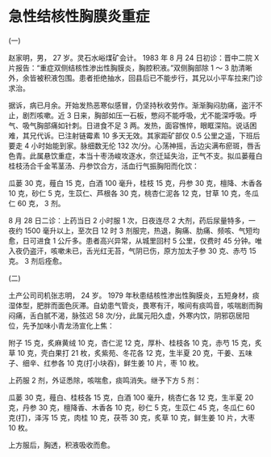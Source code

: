 # 急性结核性胸膜炎重症

(一)

赵家明，男， 27 岁。灵石水峪煤矿会计。 1983 年 8 月 24 日初诊：晋中二院 X 片报告：“重症双侧结核性渗出性胸膜炎，胸腔积液。”双侧胸部除 1 ～ 3 肋清晰外，余皆被积液包围。患者拒绝抽水，回县后已不能步行，其兄以小平车拉来门诊求治。

据诉，病已月余。开始发热恶寒似感冒，仍坚持秋收劳作。渐渐胸闷肋痛，盗汗不止，剧烈咳嗽。近 3 日来，胸部如压一石板，憋闷不能呼吸，尤不能深呼吸。呼气、吸气胸部痛如针刺。日进食不足 3 两。发热，面容憔悴，眼眶深陷。说话困难，其兄代诉。已注射链霉素 10 多天无效。其家距矿部仅 0.5 公里之遥，下班后要走 4 小时始能到家。脉细数无伦 132 次/分。心荡神摇，舌边尖满布瘀斑，唇舌色青。此属悬饮重症，本当十枣汤峻攻逐水，奈迁延失治，正气不支。拟瓜蒌薤白桂枝汤合千金苇茎汤、丹参饮合方，活血行气振胸阳而化饮：

瓜蒌 30 克，薤白 15 克，白酒 100 毫升，桂枝 15 克，丹参 30 克，檀降、木香各 10 克，砂仁 5 克，生苡仁、芦根各 30 克，桃杏仁泥各 12 克，甘草 10 克，冬瓜仁 60 克， 3 剂。

8 月 28 日二诊：上药当日 2 小时服 1 次，日夜连尽 2 大剂，药后尿量特多，一夜约 1500 毫升以上，至次日 12 时 3 剂服完，热退，胸痛、肋痛、频咳、气短均愈，日可进食 1 公斤多。患者高兴异常，从城里回村 5 公里，仅费时 45 分钟。唯入夜仍盗汗，咳嗽未已，舌光红无苔，气阴已伤，原方加太子参 30 克、赤芍 15 克。 3 剂后痊愈。

(二)

土产公司司机张志明， 24 岁。 1979 年秋患结核性渗出性胸膜炎，五短身材，痰湿体型，肥胖而面色灰滞。自幼患气管炎，畏寒有汗，喉间有痰鸣音，咳喘剧而胸闷痛，舌白腻不渴，脉弦迟 58 次/分，此属元阳久虚，外寒内饮，阴邪窃居阳位，先予加味小青龙汤宣化上焦：

附子 15 克，炙麻黄绒 10 克，杏仁泥 12 克，厚朴、桂枝各 10 克，赤芍 15 克，炙草 10 克，壳白果打 21 枚，炙紫苑、冬花各 12 克，生半夏 20 克，干姜、五味子、细辛、红参各 10 克(打小块吞)，鲜生姜 10 片，枣 10 枚。

上药服 2 剂，外证悉除，咳喘愈，痰鸣消失。继予下方 5 剂：

瓜蒌 30 克，薤白、桂枝各 15 克，白酒 100 毫升，桃杏仁各 12 克，生半夏 20 克，丹参 30 克，檀降香、木香各 10 克，砂仁 5 克，生苡仁 45 克，冬瓜仁 60 克(打)，泽泻 15 克，肉桂 10 克，茯苓 30 克，炙草 10 克，鲜生姜 10 片，大枣 10 枚。

上方服后，胸透，积液吸收而愈。
